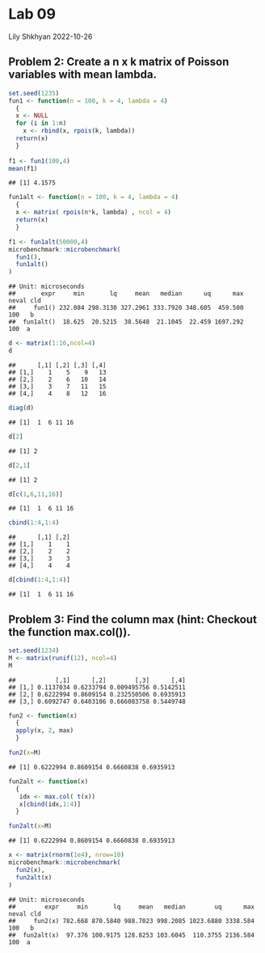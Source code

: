 Lab 09
================
Lily Shkhyan
2022-10-26

## Problem 2: Create a n x k matrix of Poisson variables with mean lambda.

``` r
set.seed(1235)
fun1 <- function(n = 100, k = 4, lambda = 4) 
  {
  x <- NULL
  for (i in 1:n)
    x <- rbind(x, rpois(k, lambda))
  return(x)
  }
 
f1 <- fun1(100,4)
mean(f1)
```

    ## [1] 4.1575

``` r
fun1alt <- function(n = 100, k = 4, lambda = 4) 
  {
  x <- matrix( rpois(n*k, lambda) , ncol = 4)
  return(x)
  }

f1 <- fun1alt(50000,4)
microbenchmark::microbenchmark(
  fun1(),
  fun1alt()
)
```

    ## Unit: microseconds
    ##       expr     min       lq     mean   median      uq      max neval cld
    ##     fun1() 232.084 298.3130 327.2961 333.7920 348.605  459.500   100   b
    ##  fun1alt()  18.625  20.5215  38.5648  21.1045  22.459 1697.292   100  a

``` r
d <- matrix(1:16,ncol=4)
d
```

    ##      [,1] [,2] [,3] [,4]
    ## [1,]    1    5    9   13
    ## [2,]    2    6   10   14
    ## [3,]    3    7   11   15
    ## [4,]    4    8   12   16

``` r
diag(d)
```

    ## [1]  1  6 11 16

``` r
d[2]
```

    ## [1] 2

``` r
d[2,1]
```

    ## [1] 2

``` r
d[c(1,6,11,16)]
```

    ## [1]  1  6 11 16

``` r
cbind(1:4,1:4)
```

    ##      [,1] [,2]
    ## [1,]    1    1
    ## [2,]    2    2
    ## [3,]    3    3
    ## [4,]    4    4

``` r
d[cbind(1:4,1:4)]
```

    ## [1]  1  6 11 16

## Problem 3: Find the column max (hint: Checkout the function max.col()).

``` r
set.seed(1234)
M <- matrix(runif(12), ncol=4)
M
```

    ##           [,1]      [,2]        [,3]      [,4]
    ## [1,] 0.1137034 0.6233794 0.009495756 0.5142511
    ## [2,] 0.6222994 0.8609154 0.232550506 0.6935913
    ## [3,] 0.6092747 0.6403106 0.666083758 0.5449748

``` r
fun2 <- function(x) 
  {
  apply(x, 2, max)
  }

fun2(x=M)
```

    ## [1] 0.6222994 0.8609154 0.6660838 0.6935913

``` r
fun2alt <- function(x) 
  {
   idx <- max.col( t(x))
   x[cbind(idx,1:4)]
  }

fun2alt(x=M)
```

    ## [1] 0.6222994 0.8609154 0.6660838 0.6935913

``` r
x <- matrix(rnorm(1e4), nrow=10)
microbenchmark::microbenchmark(
  fun2(x),
  fun2alt(x)
)
```

    ## Unit: microseconds
    ##        expr     min       lq     mean   median        uq      max neval cld
    ##     fun2(x) 782.668 870.5840 988.7023 998.2085 1023.6880 3338.584   100   b
    ##  fun2alt(x)  97.376 100.9175 128.8253 103.6045  110.3755 2136.584   100  a
